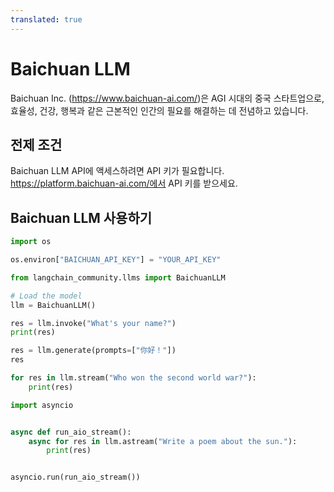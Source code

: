 ```yaml
---
translated: true
---
```


# Baichuan LLM

Baichuan Inc. (https://www.baichuan-ai.com/)은 AGI 시대의 중국 스타트업으로, 효율성, 건강, 행복과 같은 근본적인 인간의 필요를 해결하는 데 전념하고 있습니다.

## 전제 조건

Baichuan LLM API에 액세스하려면 API 키가 필요합니다. https://platform.baichuan-ai.com/에서 API 키를 받으세요.

## Baichuan LLM 사용하기

```python
import os

os.environ["BAICHUAN_API_KEY"] = "YOUR_API_KEY"
```

```python
from langchain_community.llms import BaichuanLLM

# Load the model
llm = BaichuanLLM()

res = llm.invoke("What's your name?")
print(res)
```

```python
res = llm.generate(prompts=["你好！"])
res
```

```python
for res in llm.stream("Who won the second world war?"):
    print(res)
```

```python
import asyncio


async def run_aio_stream():
    async for res in llm.astream("Write a poem about the sun."):
        print(res)


asyncio.run(run_aio_stream())
```
